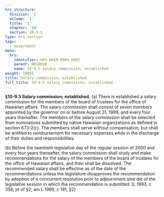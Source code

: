 ```yaml
---
hrs_structure:
  division: '1'
  volume: '1'
  title: '1'
  chapter: '10'
  section: 10-9.5
type: hrs_section
tags:
  - Government
menu:
  hrs:
    identifier: HRS_0010-0009_0005
    parent: HRS0010
    name: 10-9.5 Salary commission; established
weight: 18055
title: Salary commission; established
full_title: 10-9.5 Salary commission; established
---
```

**§10-9.5 Salary commission; established.** (a) There is established a salary commission for the members of the board of trustees for the office of Hawaiian affairs. The salary commission shall consist of seven members appointed by the governor on or before August 31, 1999, and every four years thereafter. The members of the salary commission shall be selected from nominations submitted by native Hawaiian organizations as defined in section 673-2(c). The members shall serve without compensation, but shall be entitled to reimbursement for necessary expenses while in the discharge of their duties and responsibilities.

(b) Before the twentieth legislative day of the regular session of 2000 and every four years thereafter, the salary commission shall study and make recommendations for the salary of the members of the board of trustees for the office of Hawaiian affairs, and then shall be dissolved. The recommended salary shall be effective as of the date of the recommendations unless the legislature disapproves the recommendation by adoption of a concurrent resolution prior to adjournment sine die of the legislative session in which the recommendation is submitted. [L 1993, c 358, pt of §2; am L 1999, c 191, §2]